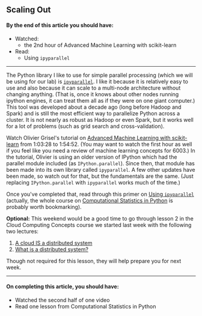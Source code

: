 Scaling Out
-----

#### By the end of this article you should have:

- Watched:
    - the 2nd hour of Advanced Machine Learning with scikit-learn
- Read:
    - Using `ipyparallel`

---

The Python library I like to use for simple parallel processing (which we will be using for our lab) is [`ipyparallel`](http://ipyparallel.readthedocs.io/en/latest/intro.html). I like it because it is relatively easy to use and also because it can scale to a multi-node architecture without changing anything. (That is, once it knows about other nodes running ipython engines, it can treat them all as if they were on one giant computer.) This tool was developed about a decade ago (long before Hadoop and Spark) and is still the most efficient way to parallelize Python across a cluster. It is not nearly as robust as Hadoop or even Spark, but it works well for a lot of problems (such as grid search and cross-validation).

Watch Olivier Grisel's tutorial on [Advanced Machine Learning with scikit-learn](https://www.youtube.com/watch?v=iFkRt3BCctg&feature=youtu.be&t=1h3m28s) from 1:03:28 to 1:54:52. (You may want to watch the first hour as well if you feel like you need a review of machine learning concepts for 6003.) In the tutorial, Olivier is using an older version of IPython which had the parallel module included (as `IPython.parallel`). Since then, that module has been made into its own library called `ipyparallel`. A few other updates have been made, so watch out for that, but the fundamentals are the same. (Just replacing `IPython.parallel` with `ipyparallel` works much of the time.)

Once you've completed that, read through this primer on [Using `ipyparallel`](http://people.duke.edu/~ccc14/sta-663-2016/19C_IPyParallel.html) (actually, the whole course on [Computational Statistics in Python](http://people.duke.edu/~ccc14/sta-663-2016/index.html) is probably worth bookmarking).

**Optional:** This weekend would be a good time to go through lesson 2 in the Cloud Computing Concepts course we started last week with the following two lectures:

1. [A cloud IS a distributed system](https://www.coursera.org/learn/cloud-computing/lecture/DI6AV/2-1-a-cloud-is-a-distributed-system)
2. [What is a distributed system?](https://www.coursera.org/learn/cloud-computing/lecture/nvMXE/2-2-what-is-a-distributed-system)

Though not required for this lesson, they will help prepare you for next week.

---

#### On completing this article, you should have:

- Watched the second half of one video
- Read one lesson from Computational Statistics in Python

